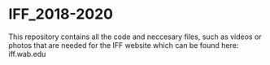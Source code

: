 # IFF_2018-2020
This repository contains all the code and neccesary files, such as videos or photos that are needed for the IFF website which can be found here: iff.wab.edu
